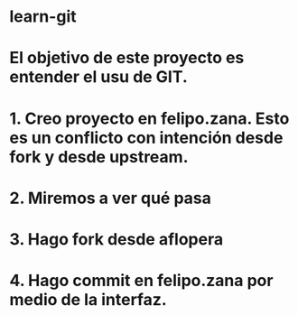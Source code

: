 # learn-git


# El objetivo de este proyecto es entender el usu de GIT.
# 1. Creo proyecto en felipo.zana. Esto es un conflicto con intención desde fork y desde upstream.
# 2. Miremos a ver qué pasa
# 3. Hago fork desde aflopera
# 4. Hago commit en felipo.zana por medio de la interfaz.
